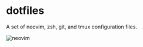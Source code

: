 # dotfiles
A set of neovim, zsh, git, and tmux configuration files.

![neovim](https://image.ibb.co/g7ZNnc/Screen_Shot_2018_03_02_at_12_23_54_AM.png)

